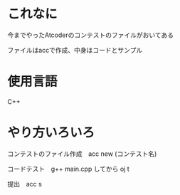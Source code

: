 # これなに
今までやったAtcoderのコンテストのファイルがおいてある

ファイルはaccで作成、中身はコードとサンプル

# 使用言語
C++

# やり方いろいろ
コンテストのファイル作成　acc new (コンテスト名)

コードテスト　g++ main.cpp してから oj t

提出　acc s
